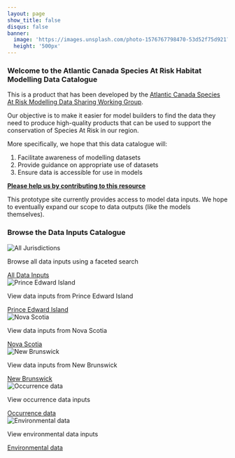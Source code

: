 ```yaml
---
layout: page
show_title: false
disqus: false
banner:
  image: 'https://images.unsplash.com/photo-1576767798470-53d52f75d921?ixlib=rb-4.0.3&ixid=MnwxMjA3fDB8MHxwaG90by1wYWdlfHx8fGVufDB8fHx8&auto=format&fit=crop&w=1160&q=80'
  height: '500px'
---
```


### Welcome to the Atlantic Canada Species At Risk Habitat Modelling Data Catalogue

This is a product that has been developed by the [Atlantic Canada Species At Risk Modelling Data Sharing Working Group](https://atlantichabitatmodels.github.io/communityofpractice/data-sharing/).

Our objective is to make it easier for model builders to find the data they need to produce high-quality products that can be used to support the conservation of Species At Risk in our region.

More specifically, we hope that this data catalogue will:
1. Facilitate awareness of modelling datasets
2. Provide guidance on appropriate use of datasets
3. Ensure data is accessible for use in models

[**Please help us by contributing to this resource**](https://docs.google.com/spreadsheets/d/1_GZKDpZa18Ga0irokXhh-1ZUyF3TPi0Jl_yG4NrdVlk/edit#gid=1416728414)

This prototype site currently provides access to model data inputs. We hope to eventually expand our scope to data outputs (like the models themselves).

### Browse the Data Inputs Catalogue

<div class="card-columns">
  <div class="card">
      <img class="card-img-top" src="https://images.unsplash.com/photo-1584619148084-a481b22b78ac?ixlib=rb-4.0.3&ixid=M3wxMjA3fDB8MHxwaG90by1wYWdlfHx8fGVufDB8fHx8fA%3D%3D&auto=format&fit=crop&w=2239&q=80" alt="All Jurisdictions">
      <div class="card-body">
        <p class="card-text">Browse all data inputs using a faceted search</p>
        <a href="{{ 'catalogue' | relative_url }}" class="btn btn-primary">All Data Inputs</a>
      </div>
  </div>
  <div class="card">
    <img class="card-img-top" src="https://images.unsplash.com/photo-1560223202-c24c12cd00c2?ixlib=rb-4.0.3&ixid=M3wxMjA3fDB8MHxwaG90by1wYWdlfHx8fGVufDB8fHx8fA%3D%3D&auto=format&fit=crop&w=2144&q=80" alt="Prince Edward Island">
    <div class="card-body">
      <p class="card-text">View data inputs from Prince Edward Island</p>
      <a href="{{ 'prince-edward-island' | relative_url }}" class="btn btn-primary">Prince Edward Island</a>
    </div>
  </div>
  <div class="card">
      <img class="card-img-top" src="https://images.unsplash.com/photo-1580764330084-7729b21ae9e2?ixlib=rb-4.0.3&ixid=M3wxMjA3fDB8MHxwaG90by1wYWdlfHx8fGVufDB8fHx8fA%3D%3D&auto=format&fit=crop&w=1548&q=80" alt="Nova Scotia">
      <div class="card-body">
        <p class="card-text">View data inputs from Nova Scotia</p>
        <a href="{{ 'nova-scotia' | relative_url }}" class="btn btn-primary">Nova Scotia</a>
      </div>
    </div>
  <div class="card">
    <img class="card-img-top" src="https://images.unsplash.com/photo-1623512145483-8d63bcac9fef?ixlib=rb-4.0.3&ixid=M3wxMjA3fDB8MHxwaG90by1wYWdlfHx8fGVufDB8fHx8fA%3D%3D&auto=format&fit=crop&w=1626&q=80" alt="New Brunswick">
    <div class="card-body">
      <p class="card-text">View data inputs from New Brunswick</p>
      <a href="{{ 'new-brunswick' | relative_url }}" class="btn btn-primary">New Brunswick</a>
    </div>
  </div>
  <div class="card">
    <img class="card-img-top" src="https://images.unsplash.com/photo-1474511320723-9a56873867b5?ixlib=rb-4.0.3&ixid=M3wxMjA3fDB8MHxwaG90by1wYWdlfHx8fGVufDB8fHx8fA%3D%3D&auto=format&fit=crop&w=1772&q=80" alt="Occurrence data">
    <div class="card-body">
      <p class="card-text">View occurrence data inputs</p>
      <a href="{{ 'occurrence' | relative_url }}" class="btn btn-primary">Occurrence data</a>
    </div>
  </div>
  <div class="card">
    <img class="card-img-top" src="https://images.unsplash.com/photo-1519195728061-279b4e41cc15?ixlib=rb-4.0.3&ixid=M3wxMjA3fDB8MHxwaG90by1wYWdlfHx8fGVufDB8fHx8fA%3D%3D&auto=format&fit=crop&w=2231&q=80" alt="Environmental data">
    <div class="card-body">
      <p class="card-text">View environmental data inputs</p>
      <a href="{{ 'environmental' | relative_url }}" class="btn btn-primary">Environmental data</a>
    </div>
  </div>
</div>